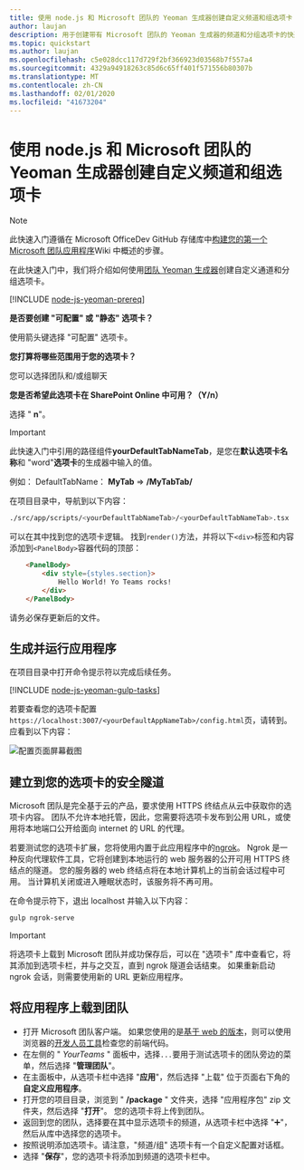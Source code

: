 ```yaml
---
title: 使用 node.js 和 Microsoft 团队的 Yeoman 生成器创建自定义频道和组选项卡
author: laujan
description: 用于创建带有 Microsoft 团队的 Yeoman 生成器的频道和分组选项卡的快速入门指南。
ms.topic: quickstart
ms.author: laujan
ms.openlocfilehash: c5e028dcc117d729f2bf366923d03568b7f557a4
ms.sourcegitcommit: 4329a94918263c85d6c65ff401f571556b80307b
ms.translationtype: MT
ms.contentlocale: zh-CN
ms.lasthandoff: 02/01/2020
ms.locfileid: "41673204"
---
```

# <a name="create-a-custom-channel-and-group-tab-with-nodejs-and-the-yeoman-generator-for-microsoft-teams"></a>使用 node.js 和 Microsoft 团队的 Yeoman 生成器创建自定义频道和组选项卡

>[!NOTE]
>此快速入门遵循在 Microsoft OfficeDev GitHub 存储库中[构建您的第一个 Microsoft 团队应用程序](https://github.com/OfficeDev/generator-teams/wiki/Build-Your-First-Microsoft-Teams-App)Wiki 中概述的步骤。

在此快速入门中，我们将介绍如何使用[团队 Yeoman 生成器](https://github.com/OfficeDev/generator-teams/)创建自定义通道和分组选项卡。

[!INCLUDE [node-js-yeoman-prereq](~/includes/tabs/node-js-yeoman-prereq.md)]

**是否要创建 "可配置" 或 "静态" 选项卡？**

使用箭头键选择 "可配置" 选项卡。

**您打算将哪些范围用于您的选项卡？**

您可以选择团队和/或组聊天

**您是否希望此选项卡在 SharePoint Online 中可用？（Y/n）** 

选择 " **n**"。

>[!IMPORTANT]
>此快速入门中引用的路径组件**yourDefaultTabNameTab**，是您在**默认选项卡名称**和 "word"**选项卡**的生成器中输入的值。
>
>例如： DefaultTabName： **MyTab** => **/MyTabTab/**

在项目目录中，导航到以下内容：

```bash
./src/app/scripts/<yourDefaultTabNameTab>/<yourDefaultTabNameTab>.tsx
```

可以在其中找到您的选项卡逻辑。 找到`render()`方法，并将以下`<div>`标签和内容添加到`<PanelBody>`容器代码的顶部：

```html
    <PanelBody>
        <div style={styles.section}>
            Hello World! Yo Teams rocks!
        </div>
    </PanelBody>
```

请务必保存更新后的文件。

## <a name="build-and-run-your-application"></a>生成并运行应用程序

在项目目录中打开命令提示符以完成后续任务。

[!INCLUDE [node-js-yeoman-gulp-tasks](~/includes/tabs/node-js-yeoman-gulp-tasks.md)]

若要查看您的选项卡配置`https://localhost:3007/<yourDefaultAppNameTab>/config.html`页，请转到。 应看到以下内容：

![配置页面屏幕截图](~/assets/images/tab-images/configurationPage.png)

## <a name="establish-a-secure-tunnel-to-your-tab"></a>建立到您的选项卡的安全隧道

Microsoft 团队是完全基于云的产品，要求使用 HTTPS 终结点从云中获取你的选项卡内容。 团队不允许本地托管，因此，您需要将选项卡发布到公用 URL，或使用将本地端口公开给面向 internet 的 URL 的代理。

若要测试您的选项卡扩展，您将使用内置于此应用程序中的[ngrok](https://ngrok.com/docs)。 Ngrok 是一种反向代理软件工具，它将创建到本地运行的 web 服务器的公开可用 HTTPS 终结点的隧道。 您的服务器的 web 终结点将在本地计算机上的当前会话过程中可用。 当计算机关闭或进入睡眠状态时，该服务将不再可用。

在命令提示符下，退出 localhost 并输入以下内容：

```bash
gulp ngrok-serve
```

> [!IMPORTANT]
> 将选项卡上载到 Microsoft 团队并成功保存后，可以在 "选项卡" 库中查看它，将其添加到选项卡栏，并与之交互，直到 ngrok 隧道会话结束。 如果重新启动 ngrok 会话，则需要使用新的 URL 更新应用程序。

## <a name="upload-your-application-to-teams"></a>将应用程序上载到团队

- 打开 Microsoft 团队客户端。 如果您使用的是[基于 web 的版本](https://teams.microsoft.com)，则可以使用浏览器的[开发人员工具](~/tabs/how-to/developer-tools.md)检查您的前端代码。
- 在左侧的 " *YourTeams* " 面板中，选择`...`要用于测试选项卡的团队旁边的菜单，然后选择 "**管理团队**"。
- 在主面板中，从选项卡栏中选择 "**应用**"，然后选择 "上载" 位于页面右下角的**自定义应用程序**。
- 打开您的项目目录，浏览到 " **/package** " 文件夹，选择 "应用程序包" zip 文件夹，然后选择 "**打开**"。 您的选项卡将上传到团队。
- 返回到您的团队，选择要在其中显示选项卡的频道，从选项卡栏中选择 "➕"，然后从库中选择您的选项卡。
- 按照说明添加选项卡。请注意，"频道/组" 选项卡有一个自定义配置对话框。
- 选择 "**保存**"，您的选项卡将添加到频道的选项卡栏中。
